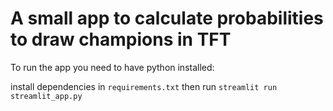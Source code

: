 # A small app to calculate probabilities to draw champions in TFT

To run the app you need to have python installed:

install dependencies in `requirements.txt` then run `streamlit run streamlit_app.py`
